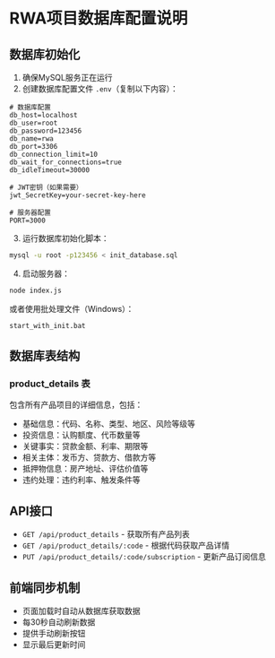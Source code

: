 # RWA项目数据库配置说明

## 数据库初始化

1. 确保MySQL服务正在运行
2. 创建数据库配置文件 `.env`（复制以下内容）：

```env
# 数据库配置
db_host=localhost
db_user=root
db_password=123456
db_name=rwa
db_port=3306
db_connection_limit=10
db_wait_for_connections=true
db_idleTimeout=30000

# JWT密钥（如果需要）
jwt_SecretKey=your-secret-key-here

# 服务器配置
PORT=3000
```

3. 运行数据库初始化脚本：
```bash
mysql -u root -p123456 < init_database.sql
```

4. 启动服务器：
```bash
node index.js
```

或者使用批处理文件（Windows）：
```bash
start_with_init.bat
```

## 数据库表结构

### product_details 表
包含所有产品项目的详细信息，包括：
- 基础信息：代码、名称、类型、地区、风险等级等
- 投资信息：认购额度、代币数量等
- 关键事实：贷款金额、利率、期限等
- 相关主体：发币方、贷款方、借款方等
- 抵押物信息：房产地址、评估价值等
- 违约处理：违约利率、触发条件等

## API接口

- `GET /api/product_details` - 获取所有产品列表
- `GET /api/product_details/:code` - 根据代码获取产品详情
- `PUT /api/product_details/:code/subscription` - 更新产品订阅信息

## 前端同步机制

- 页面加载时自动从数据库获取数据
- 每30秒自动刷新数据
- 提供手动刷新按钮
- 显示最后更新时间
